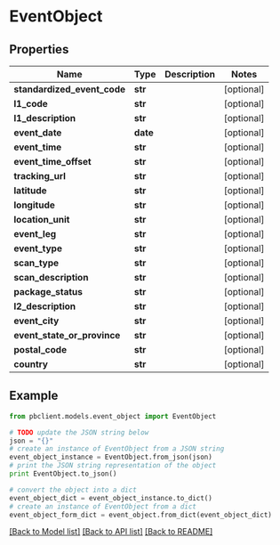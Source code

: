 # EventObject


## Properties
Name | Type | Description | Notes
------------ | ------------- | ------------- | -------------
**standardized_event_code** | **str** |  | [optional] 
**l1_code** | **str** |  | [optional] 
**l1_description** | **str** |  | [optional] 
**event_date** | **date** |  | [optional] 
**event_time** | **str** |  | [optional] 
**event_time_offset** | **str** |  | [optional] 
**tracking_url** | **str** |  | [optional] 
**latitude** | **str** |  | [optional] 
**longitude** | **str** |  | [optional] 
**location_unit** | **str** |  | [optional] 
**event_leg** | **str** |  | [optional] 
**event_type** | **str** |  | [optional] 
**scan_type** | **str** |  | [optional] 
**scan_description** | **str** |  | [optional] 
**package_status** | **str** |  | [optional] 
**l2_description** | **str** |  | [optional] 
**event_city** | **str** |  | [optional] 
**event_state_or_province** | **str** |  | [optional] 
**postal_code** | **str** |  | [optional] 
**country** | **str** |  | [optional] 

## Example

```python
from pbclient.models.event_object import EventObject

# TODO update the JSON string below
json = "{}"
# create an instance of EventObject from a JSON string
event_object_instance = EventObject.from_json(json)
# print the JSON string representation of the object
print EventObject.to_json()

# convert the object into a dict
event_object_dict = event_object_instance.to_dict()
# create an instance of EventObject from a dict
event_object_form_dict = event_object.from_dict(event_object_dict)
```
[[Back to Model list]](../README.md#documentation-for-models) [[Back to API list]](../README.md#documentation-for-api-endpoints) [[Back to README]](../README.md)


